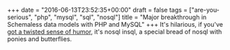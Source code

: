 +++
date = "2016-06-13T23:52:35+00:00"
draft = false
tags = ["are-you-serious", "php", "mysql", "sql", "nosql"]
title = "Major breakthrough in Schemaless data models with PHP and MySQL"
+++
It's hilarious, if you've [got a twisted sense of humor](https://github.com/jpic/pdo-schemaless), it's nosql insql, a special bread of nosql with ponies and butterflies.